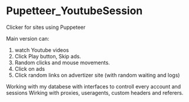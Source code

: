 # Pupetteer_YoutubeSession
 
Clicker for sites using Puppeteer

Main version can: 
1) watch Youtube videos
2) Click Play button, Skip ads.
3) Random clicks and mouse movements.
4) Click on ads
5) Click random links on advertizer site (with random waiting and logs)

Working with my databese with interfaces to controll every account and sessions
Wirking with proxies, useragents, custom headers and referers.